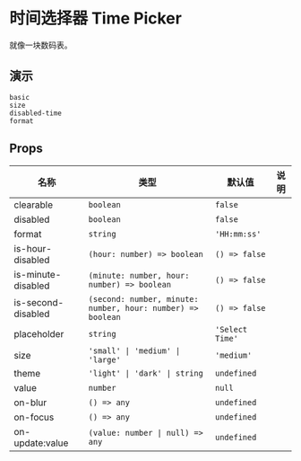 # 时间选择器 Time Picker
就像一块数码表。

## 演示
```demo
basic
size
disabled-time
format
```

## Props
|名称|类型|默认值|说明|
|-|-|-|-|
|clearable|`boolean`|`false`||
|disabled|`boolean`|`false`||
|format|`string`|`'HH:mm:ss'`||
|is-hour-disabled|`(hour: number) => boolean`|`() => false`||
|is-minute-disabled|`(minute: number, hour: number) => boolean`|`() => false`||
|is-second-disabled|`(second: number, minute: number, hour: number) => boolean`|`() => false`||
|placeholder|`string`|`'Select Time'`||
|size|`'small' \| 'medium' \| 'large'`|`'medium'`||
|theme|`'light' \| 'dark' \| string`|`undefined`||
|value|`number`|`null`||
|on-blur|`() => any`|`undefined`||
|on-focus|`() => any`|`undefined`||
|on-update:value|`(value: number \| null) => any`|`undefined`||